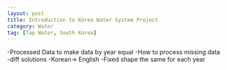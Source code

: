 ```yaml
---
layout: post
title: Introduction to Korea Water System Project
category: Water
tag: [Tap Water, South Korea]
---
```

-Processed Data to make data by year equal
-How to process missing data
  -diff solutions
-Korean-> English
-Fixed shape the same for each year
